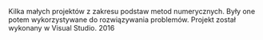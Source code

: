 Kilka  małych projektów z zakresu podstaw metod numerycznych. Były one potem wykorzystywane do rozwiązywania problemów.
Projekt został wykonany w Visual Studio.
2016
